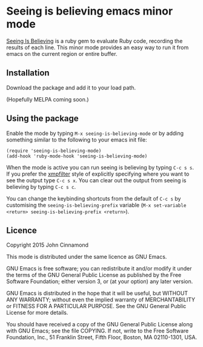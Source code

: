 # Seeing is believing emacs minor mode #

[Seeing Is Believing](https://github.com/JoshCheek/seeing_is_believing)
is a ruby gem to evaluate Ruby code, recording the results of each
line. This minor mode provides an easy way to run it from emacs on the
current region or entire buffer.

## Installation ##

Download the package and add it to your load path.

(Hopefully MELPA coming soon.)

## Using the package ##

Enable the mode by typing `M-x seeing-is-believing-mode` or by adding
something similar to the following to your emacs init file:

```
(require 'seeing-is-believing-mode)
(add-hook 'ruby-mode-hook 'seeing-is-believing-mode)
```

When the mode is active you can run seeing is believing by typing `C-c
s s`. If you prefer the
[xmpfilter](https://rubygems.org/gems/rcodetools/versions/0.8.5.0)
style of explicitly specifying where you want to see the output type
`C-c s x`. You can clear out the output from seeing is believing by
typing `C-c s c`.

You can change the keybinding shortcuts from the default of `C-c s` by
customising the `seeing-is-believing-prefix` variable
(`M-x set-variable <return> seeing-is-believing-prefix <return>`).

## Licence ##

Copyright 2015 John Cinnamond

This mode is distributed under the same licence as GNU Emacs.

GNU Emacs is free software; you can redistribute it and/or modify
it under the terms of the GNU General Public License as published by
the Free Software Foundation; either version 3, or (at your option)
any later version.

GNU Emacs is distributed in the hope that it will be useful,
but WITHOUT ANY WARRANTY; without even the implied warranty of
MERCHANTABILITY or FITNESS FOR A PARTICULAR PURPOSE.  See the
GNU General Public License for more details.

You should have received a copy of the GNU General Public License
along with GNU Emacs; see the file COPYING.  If not, write to the
Free Software Foundation, Inc., 51 Franklin Street, Fifth Floor,
Boston, MA 02110-1301, USA.
